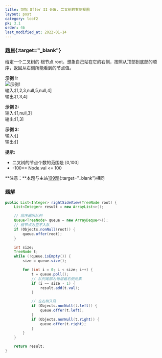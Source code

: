 ```yaml
---
title: 剑指 Offer II 046. 二叉树的右侧视图
layout: post
category: lcof2
pk: 3.1
order: 46
last_modified_at: 2022-01-14
---
```


### [题目](https://leetcode-cn.com/problems/WNC0Lk/){:target="_blank"}

给定一个二叉树的 根节点 root，想象自己站在它的右侧，按照从顶部到底部的顺序，返回从右侧所能看到的节点值。

**示例 1:**  
![示例1](https://cdn.jsdelivr.net/gh/PasseRR/JavaLeetCode/docs/assets/3/046/e1.jpg)  
输入:[1,2,3,null,5,null,4]  
输出:[1,3,4]

**示例 2:**  
输入:[1,null,3]  
输出:[1,3]

**示例 3:**  
输入:[]  
输出:[]

**提示:**
- 二叉树的节点个数的范围是 [0,100]
- -100<= Node.val <= 100

**注意：**本题与主站[199题](https://leetcode-cn.com/problems/binary-tree-right-side-view/){:target="_blank"}相同

### 题解

```java
public List<Integer> rightSideView(TreeNode root) {
    List<Integer> result = new ArrayList<>();

    // 层序遍历队列
    Queue<TreeNode> queue = new ArrayDeque<>();
    // 根节点为空不入队
    if (Objects.nonNull(root)) {
        queue.offer(root);
    }

    int size;
    TreeNode t;
    while (!queue.isEmpty()) {
        size = queue.size();

        for (int i = 0; i < size; i++) {
            t = queue.poll();
            // 队列尾部为每层最右侧元素
            if (i == size - 1) {
                result.add(t.val);
            }

            // 左右树入队
            if (Objects.nonNull(t.left)) {
                queue.offer(t.left);
            }
            if (Objects.nonNull(t.right)) {
                queue.offer(t.right);
            }
        }
    }

    return result;
}
```